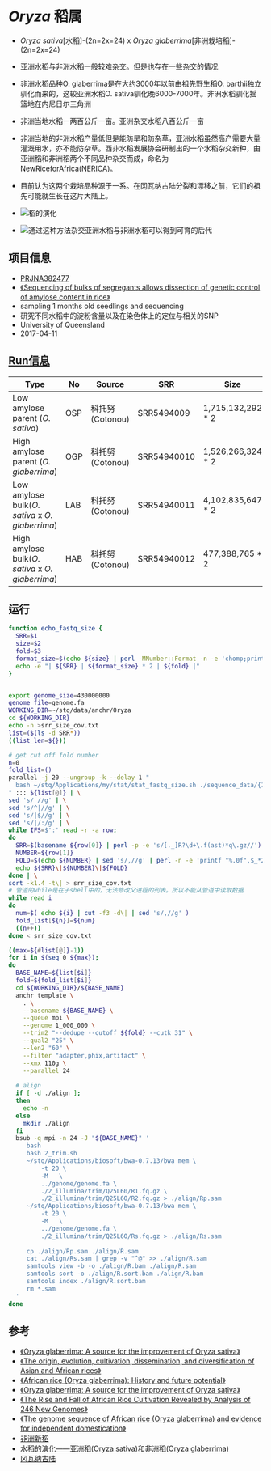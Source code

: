 # *Oryza* 稻属
+ *Oryza sativa*[水稻]-(2n=2x=24) x *Oryza glaberrima*[非洲栽培稻]-(2n=2x=24)
+ 亚洲水稻与非洲水稻一般较难杂交。但是也存在一些杂交的情况
+ 非洲水稻品种O. glaberrima是在大约3000年以前由祖先野生稻O. barthii独立驯化而来的，这较亚洲水稻O. sativa驯化晚6000-7000年。非洲水稻驯化摇篮地在内尼日尔三角洲
+ 非洲当地水稻一两百公斤一亩。亚洲杂交水稻八百公斤一亩
+ 非洲当地的非洲水稻产量低但是能防旱和防杂草，亚洲水稻虽然高产需要大量灌溉用水，亦不能防杂草。西非水稻发展协会研制出的一个水稻杂交新种，由亚洲稻和非洲稻两个不同品种杂交而成，命名为NewRiceforAfrica(NERICA)。
+ 目前认为这两个栽培品种源于一系。在冈瓦纳古陆分裂和漂移之前，它们的祖先可能就生长在这片大陆上。

+ ![稻的演化](https://github.com/eternal-bug/Sequencing-and-assembly/blob/master/plastid/Gramineae/Recombination/pic/Oryza.png)

+ ![通过这种方法杂交亚洲水稻与非洲水稻可以得到可育的后代](https://github.com/eternal-bug/Sequencing-and-assembly/blob/master/plastid/Gramineae/Recombination/pic/fertile.png)

## 项目信息
+ [PRJNA382477](https://www.ncbi.nlm.nih.gov/bioproject/PRJNA382477)
+ [《Sequencing of bulks of segregants allows dissection of genetic control of amylose content in rice》](https://www.ncbi.nlm.nih.gov/pmc/articles/PMC5785344/#pbi12752-bib-0009)
+ sampling 1 months old seedlings and sequencing
+ 研究不同水稻中的淀粉含量以及在染色体上的定位与相关的SNP
+ University of Queensland
+ 2017-04-11

## [Run信息](https://trace.ncbi.nlm.nih.gov/Traces/study/?acc=PRJNA382477&go=go)
| Type | No | Source | SRR | Size | Depth |
| --- | --- | --- | --- | --- | --- |
| Low amylose parent (*O. sativa*) | OSP | 科托努(Cotonou) | SRR5494009 | 1,715,132,292 * 2 | 32 |
| High amylose parent (*O. glaberrima*) | OGP | 科托努(Cotonou) |  SRR54940010 | 1,526,266,324 * 2 | 28 |
| Low amylose bulk(*O. sativa* x *O. glaberrima*) | LAB | 科托努(Cotonou) | SRR54940011 | 4,102,835,647 * 2 | 76 |
| High amylose bulk(*O. sativa* x *O. glaberrima*) | HAB | 科托努(Cotonou) | SRR54940012 | 477,388,765 * 2 | 9 |


## 运行
```bash
function echo_fastq_size {
  SRR=$1
  size=$2
  fold=$3
  format_size=$(echo ${size} | perl -MNumber::Format -n -e 'chomp;print Number::Format::format_number($_)')
  echo -e "| ${SRR} | ${format_size} * 2 | ${fold} |"
}


export genome_size=430000000
genome_file=genome.fa
WORKING_DIR=~/stq/data/anchr/Oryza
cd ${WORKING_DIR}
echo -n >srr_size_cov.txt
list=($(ls -d SRR*))
((list_len=${}))

# get cut off fold number
n=0
fold_list=()
parallel -j 20 --ungroup -k --delay 1 "
  bash ~/stq/Applications/my/stat/stat_fastq_size.sh ./sequence_data/{1}_1.fastq.gz | tail -n 1 
" ::: ${list[@]} | \
sed 's/ //g' | \
sed 's/^|//g' | \
sed 's/|$//g' | \
sed 's/|/:/g' | \
while IFS=$':' read -r -a row;
do
  SRR=$(basename ${row[0]} | perl -p -e 's/[._]R?\d+\.f(ast)*q\.gz//')
  NUMBER=${row[1]}
  FOLD=$(echo ${NUMBER} | sed 's/,//g' | perl -n -e 'printf "%.0f",$_*2*4/$ENV{genome_size}')
  echo ${SRR}\|${NUMBER}\|${FOLD}
done | \
sort -k1.4 -t\| > srr_size_cov.txt
# 管道的while是在子shell中的，无法修改父进程的列表。所以不能从管道中读取数据
while read i
do
  num=$( echo ${i} | cut -f3 -d\| | sed 's/,//g' )
  fold_list[${n}]=${num}
  ((n++))
done < srr_size_cov.txt

((max=${#list[@]}-1))
for i in $(seq 0 ${max});
do
  BASE_NAME=${list[$i]}
  fold=${fold_list[$i]}
  cd ${WORKING_DIR}/${BASE_NAME}
  anchr template \
    . \
    --basename ${BASE_NAME} \
    --queue mpi \
    --genome 1_000_000 \
    --trim2 "--dedupe --cutoff ${fold} --cutk 31" \
    --qual2 "25" \
    --len2 "60" \
    --filter "adapter,phix,artifact" \
    --xmx 110g \
    --parallel 24
    
  # align
  if [ -d ./align ];
  then
    echo -n
  else
    mkdir ./align
  fi
  bsub -q mpi -n 24 -J "${BASE_NAME}" '
     bash 
     bash 2_trim.sh
     ~/stq/Applications/biosoft/bwa-0.7.13/bwa mem \
         -t 20 \
         -M   \
         ../genome/genome.fa \
         ./2_illumina/trim/Q25L60/R1.fq.gz \
         ./2_illumina/trim/Q25L60/R2.fq.gz > ./align/Rp.sam
     ~/stq/Applications/biosoft/bwa-0.7.13/bwa mem \
         -t 20 \
         -M   \
         ../genome/genome.fa \
         ./2_illumina/trim/Q25L60/Rs.fq.gz > ./align/Rs.sam
         
     cp ./align/Rp.sam ./align/R.sam
     cat ./align/Rs.sam | grep -v "^@" >> ./align/R.sam
     samtools view -b -o ./align/R.bam ./align/R.sam
     samtools sort -o ./align/R.sort.bam ./align/R.bam
     samtools index ./align/R.sort.bam
     rm *.sam
  '
done
```

## 参考
+ [《Oryza glaberrima: A source for the improvement of Oryza sativa》](https://www.researchgate.net/publication/228623310_Oryza_glaberrima_A_source_for_the_improvement_of_Oryza_sativa)
+ [《The origin, evolution, cultivation, dissemination, and diversification of Asian and African rices》](https://link.springer.com/article/10.1007/BF00041576)
+ [《African rice (Oryza glaberrima): History and future potential》](https://www.pnas.org/content/99/25/16360)
+ [《Oryza glaberrima: A source for the improvement of Oryza sativa》](https://www.researchgate.net/publication/228623310_Oryza_glaberrima_A_source_for_the_improvement_of_Oryza_sativa)
+ [《The Rise and Fall of African Rice Cultivation Revealed by Analysis of 246 New Genomes》](https://www.cell.com/current-biology/fulltext/S0960-9822(18)30702-4)
+ [《The genome sequence of African rice (Oryza glaberrima) and evidence for independent domestication》](https://www.nature.com/articles/ng.3044)
+ [非洲新稻](https://baike.baidu.com/item/非洲新稻/15702350)
+ [水稻的演化——亚洲稻(Oryza sativa)和非洲稻(Oryza glaberrima)](http://www.cnki.com.cn/Article/CJFDTotal-JXND1983S1006.htm)
+ [冈瓦纳古陆](https://baike.baidu.com/item/冈瓦纳古陆/3722456?fr=aladdin&fromid=11180351&fromtitle=Gondwanaland)

